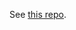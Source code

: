 See [this repo](https://github.com/mirrorworld-universe/hypergrid-explorer-frontend/commit/66c23948d68f910359758a432f5cd37714357c0b).